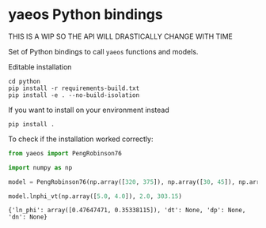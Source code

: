 # yaeos Python bindings
THIS IS A WIP SO THE API WILL DRASTICALLY CHANGE WITH TIME

Set of Python bindings to call `yaeos` functions and models.

Editable installation

```
cd python
pip install -r requirements-build.txt
pip install -e . --no-build-isolation
```

If you want to install on your environment instead

```shell
pip install .
```

To check if the installation worked correctly:

```python
from yaeos import PengRobinson76

import numpy as np

model = PengRobinson76(np.array([320, 375]), np.array([30, 45]), np.array([0.0123, 0.045]), mr)

model.lnphi_vt(np.array([5.0, 4.0]), 2.0, 303.15)
```

```
{'ln_phi': array([0.47647471, 0.35338115]), 'dt': None, 'dp': None, 'dn': None}
```